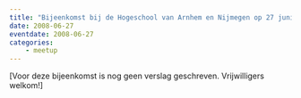 ```yaml
---
title: "Bijeenkomst bij de Hogeschool van Arnhem en Nijmegen op 27 juni 2008"
date: 2008-06-27
eventdate: 2008-06-27
categories: 
    - meetup
---
```

[Voor deze bijeenkomst is nog geen verslag geschreven. Vrijwilligers welkom!]